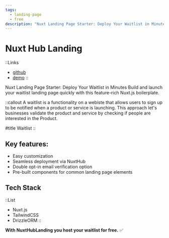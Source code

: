```yaml
---
tags:
  - landing-page
  - free
description: "Nuxt Landing Page Starter: Deploy Your Waitlist in Minutes"
---
```


# Nuxt Hub Landing

::Links
+ [github](https://github.com/lowbits/nuxt-hub-landing)
+ [demo](https://nuxt-hub-landing.nuxt.dev/)
::

Nuxt Landing Page Starter: Deploy Your Waitlist in Minutes
Build and launch your waitlist landing page quickly with this feature-rich Nuxt.js boilerplate.

::callout
A waitlist is a functionality on a webiste that allows users to sign up to be notified when a product or service is launching. This approach let's businesses validate the product and service by checking if people are interested in the Product.

#title
Waitlist
::

## Key features:

+ Easy customization
+ Seamless deployment via NuxtHub
+ Double opt-in email verification option
+ Pre-built components for common landing page elements

## Tech Stack
::List
+ Nuxt.js
+ TailwindCSS
+ DrizzleORM
::

**With NuxtHubLanding you host your waitlist for free.** ✅